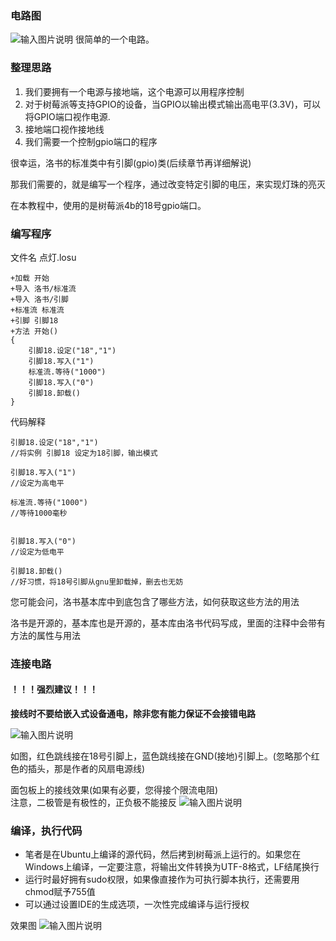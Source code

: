 ### 电路图
![输入图片说明](https://gitee.com/chen-chaochen/lpk/raw/doc/%E5%B5%8C%E5%85%A5%E5%BC%8F/img/%E6%96%B0%E5%BB%BA%20BMP%20%E5%9B%BE%E5%83%8F.jpg)
很简单的一个电路。

### 整理思路
1. 我们要拥有一个电源与接地端，这个电源可以用程序控制
2. 对于树莓派等支持GPIO的设备，当GPIO以输出模式输出高电平(3.3V)，可以将GPIO端口视作电源.
3. 接地端口视作接地线
4. 我们需要一个控制gpio端口的程序

很幸运，洛书的标准类中有引脚(gpio)类(后续章节再详细解说)

那我们需要的，就是编写一个程序，通过改变特定引脚的电压，来实现灯珠的亮灭

在本教程中，使用的是树莓派4b的18号gpio端口。

### 编写程序
文件名 点灯.losu
```
+加载 开始
+导入 洛书/标准流
+导入 洛书/引脚
+标准流 标准流
+引脚 引脚18
+方法 开始()
{
    引脚18.设定("18","1")
    引脚18.写入("1")
    标准流.等待("1000")
    引脚18.写入("0")
    引脚18.卸载()
}
```

代码解释

```
引脚18.设定("18","1")
//将实例 引脚18 设定为18引脚，输出模式

引脚18.写入("1")
//设定为高电平

标准流.等待("1000")
//等待1000毫秒


引脚18.写入("0")
//设定为低电平

引脚18.卸载()
//好习惯，将18号引脚从gnu里卸载掉，删去也无妨
```
您可能会问，洛书基本库中到底包含了哪些方法，如何获取这些方法的用法

洛书是开源的，基本库也是开源的，基本库由洛书代码写成，里面的注释中会带有方法的属性与用法


### 连接电路
####  **！！！强烈建议！！！**
 **接线时不要给嵌入式设备通电，除非您有能力保证不会接错电路** 

![输入图片说明](https://gitee.com/chen-chaochen/lpk/raw/doc/%E5%B5%8C%E5%85%A5%E5%BC%8F/img/IMG_20220815_121528.jpg)

如图，红色跳线接在18号引脚上，蓝色跳线接在GND(接地)引脚上。(忽略那个红色的插头，那是作者的风扇电源线)

面包板上的接线效果(如果有必要，您得接个限流电阻)
<br>注意，二极管是有极性的，正负极不能接反
![输入图片说明](https://gitee.com/chen-chaochen/lpk/raw/doc/%E5%B5%8C%E5%85%A5%E5%BC%8F/img/IMG_20220815_122056.jpg)

### 编译，执行代码
+ 笔者是在Ubuntu上编译的源代码，然后拷到树莓派上运行的。如果您在Windows上编译，一定要注意，将输出文件转换为UTF-8格式，LF结尾换行
+ 运行时最好拥有sudo权限，如果像直接作为可执行脚本执行，还需要用chmod赋予755值
+ 可以通过设置IDE的生成选项，一次性完成编译与运行授权

效果图
![输入图片说明](https://gitee.com/chen-chaochen/lpk/raw/doc/%E5%B5%8C%E5%85%A5%E5%BC%8F/img/IMG_20220815_122755.jpg)
